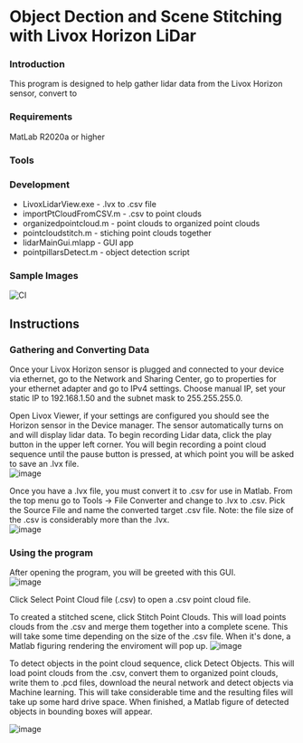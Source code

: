 # Object Dection and Scene Stitching with Livox Horizon LiDar
### Introduction 
This program is designed to help gather lidar data from the Livox Horizon sensor, convert to 

### Requirements
  MatLab R2020a or higher

### Tools


### Development
 - LivoxLidarView.exe     - .lvx to .csv file
 - importPtCloudFromCSV.m - .csv to point clouds
 - organizedpointcloud.m  - point clouds to organized point clouds
 - pointcloudstitch.m     - stiching point clouds together
 - lidarMainGui.mlapp     - GUI app
 - pointpillarsDetect.m   - object detection script
### Sample Images

![CI](https://github.com/cs481-ekh/s21-team-lidar/workflows/CI/badge.svg)

## Instructions
### Gathering and Converting Data
Once your Livox Horizon sensor is plugged and connected to your device via ethernet, go to the Network and Sharing Center, go to properties for your ethernet adapter and  go to IPv4 settings. Choose manual IP, set your static IP to 192.168.1.50 and the subnet mask to 255.255.255.0.

Open Livox Viewer, if your settings are configured you should see the Horizon sensor in the Device manager. The sensor automatically turns on and will display lidar data. To begin recording Lidar data, click the play button in the upper left corner. You will begin recording a point cloud sequence until the pause button is pressed, at which point you will be asked to save an .lvx file.  
![image](https://user-images.githubusercontent.com/32054828/115180394-b22e9a00-a092-11eb-8619-534dab3a8d33.png)

Once you have a .lvx file, you must convert it to .csv for use in Matlab. From the top menu go to Tools -> File Converter and change to .lvx to .csv. Pick the Source File and name the converted target .csv file. Note: the file size of the .csv is considerably more than the .lvx.   
![image](https://user-images.githubusercontent.com/32054828/115180551-105b7d00-a093-11eb-8586-31aee8056c87.png)

### Using the program
After opening the program, you will be greeted with this GUI.  
![image](https://user-images.githubusercontent.com/32054828/115182049-7ac1ec80-a096-11eb-90b6-15ae1e5779ab.png)  

Click Select Point Cloud file (.csv) to open a .csv point cloud file.

To created a stitched scene, click Stitch Point Clouds. This will load points clouds from the .csv and merge them together into a complete scene. This will take some time depending on the size of the .csv file. When it's done, a Matlab figuring rendering the enviroment will pop up. 
![image](https://user-images.githubusercontent.com/32054828/115182531-59153500-a097-11eb-847f-ce1611f0cefd.png)

To detect objects in the point cloud sequence, click Detect Objects. This will load point clouds from the .csv, convert them to organized point clouds, write them to .pcd files, download the neural network and detect objects via Machine learning. This will take considerable time and the resulting files will take up some hard drive space. When finished, a Matlab figure of detected objects in bounding boxes will appear.

![image](https://user-images.githubusercontent.com/32054828/115301572-9cff4d00-a11e-11eb-8f97-eba406af77ac.png)
